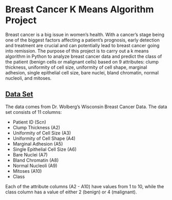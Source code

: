 # Breast Cancer K Means Algorithm Project

Breast cancer is a big issue in women’s health. With a cancer’s stage being one of the biggest 
factors affecting a patient’s prognosis, early detection and treatment are crucial and can 
potentially lead to breast cancer going into remission. The purpose of this project is to carry out 
a k means algorithm in Python to analyze breast cancer data and predict the class of the patient 
(benign cells or malignant cells) based on 9 attributes: clump thickness, uniformity of cell size, 
uniformity of cell shape, marginal adhesion, single epithelial cell size, bare nuclei, bland 
chromatin, normal nucleoli, and mitoses.

## [Data Set](https://archive.ics.uci.edu/ml/machine-learning-databases/breast-cancer-wisconsin/breast-cancer-wisconsin.data)
The data comes from Dr. Wolberg’s Wisconsin Breast Cancer Data.
The data set consists of 11 columns:
* Patient ID (Scn)
* Clump Thickness (A2)
* Uniformity of Cell Size (A3)
* Uniformity of Cell Shape (A4)
* Marginal Adhesion (A5)
* Single Epithelial Cell Size (A6)
* Bare Nuclei (A7)
* Bland Chromatin (A8)
* Normal Nucleoli (A9)
* Mitoses (A10)
* Class

Each of the attribute columns (A2 - A10) have values from 1 to 10, while the class column has a value of either 2 (benign) or 4 (malignant).
